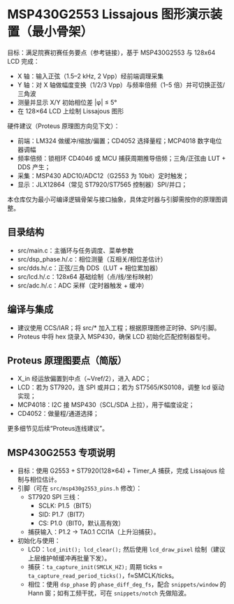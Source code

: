 # MSP430G2553 Lissajous 图形演示装置（最小骨架）

目标：满足院赛初赛任务要点（参考链接），基于 MSP430G2553 与 128x64 LCD 完成：
- X 轴：输入正弦（1.5–2 kHz, 2 Vpp）经前端调理采集
- Y 轴：对 X 轴做幅度变换（1/2/3 Vpp）与频率倍频（1–5 倍）并可切换正弦/三角波
- 测量并显示 X/Y 初始相位差 |φ| ≤ 5°
- 在 128×64 LCD 上绘制 Lissajous 图形

硬件建议（Proteus 原理图方向见下文）：
- 前端：LM324 做缓冲/缩放/偏置；CD4052 选择量程；MCP4018 数字电位器调幅
- 频率倍频：锁相环 CD4046 或 MCU 捕获周期推导倍频；三角/正弦由 LUT + DDS 产生；
- 采集：MSP430 ADC10/ADC12（G2553 为 10bit）定时触发；
- 显示：JLX12864（常见 ST7920/ST7565 控制器）SPI/并口；

本仓库仅为最小可编译逻辑骨架与接口抽象，具体定时器与引脚需按你的原理图调整。

## 目录结构
- src/main.c：主循环与任务调度、菜单参数
- src/dsp_phase.h/.c：相位测量（互相关/相位差估计）
- src/dds.h/.c：正弦/三角 DDS（LUT + 相位累加器）
- src/lcd.h/.c：128x64 基础绘制（点/线/坐标映射）
- src/adc.h/.c：ADC 采样（定时器触发 + 缓冲）

## 编译与集成
- 建议使用 CCS/IAR；将 src/* 加入工程；根据原理图修正时钟、SPI/引脚。
- Proteus 中将 hex 烧录入 MSP430，确保 LCD 初始化匹配控制器型号。

## Proteus 原理图要点（简版）
- X_in 经运放偏置到中点（~Vref/2），进入 ADC；
- LCD：若为 ST7920，连 SPI 或并口；若为 ST7565/KS0108，调整 lcd 驱动实现；
- MCP4018：I2C 接 MSP430（SCL/SDA 上拉），用于幅度设定；
- CD4052：做量程/通道选择；

更多细节见后续“Proteus连线建议”。

## MSP430G2553 专项说明
- 目标：使用 G2553 + ST7920(128×64) + Timer_A 捕获，完成 Lissajous 绘制与相位估计。
- 引脚（可在 `src/msp430g2553_pins.h` 修改）：
	- ST7920 SPI 三线：
		- SCLK: P1.5（BIT5）
		- SID:  P1.7（BIT7）
		- CS:   P1.0（BIT0，默认高有效）
	- 捕获输入：P1.2 -> TA0.1 CCI1A（上升沿捕获）。
- 初始化与使用：
	- LCD：`lcd_init(); lcd_clear();` 然后使用 `lcd_draw_pixel` 绘制（建议上层维护帧缓冲再批量下发）。
	- 捕获：`ta_capture_init(SMCLK_HZ);` 周期 ticks = `ta_capture_read_period_ticks()`，f≈SMCLK/ticks。
	- 相位：使用 `dsp_phase` 的 `phase_diff_deg_fs`，配合 `snippets/window` 的 Hann 窗；如有工频干扰，可在 `snippets/notch` 先做陷波。
